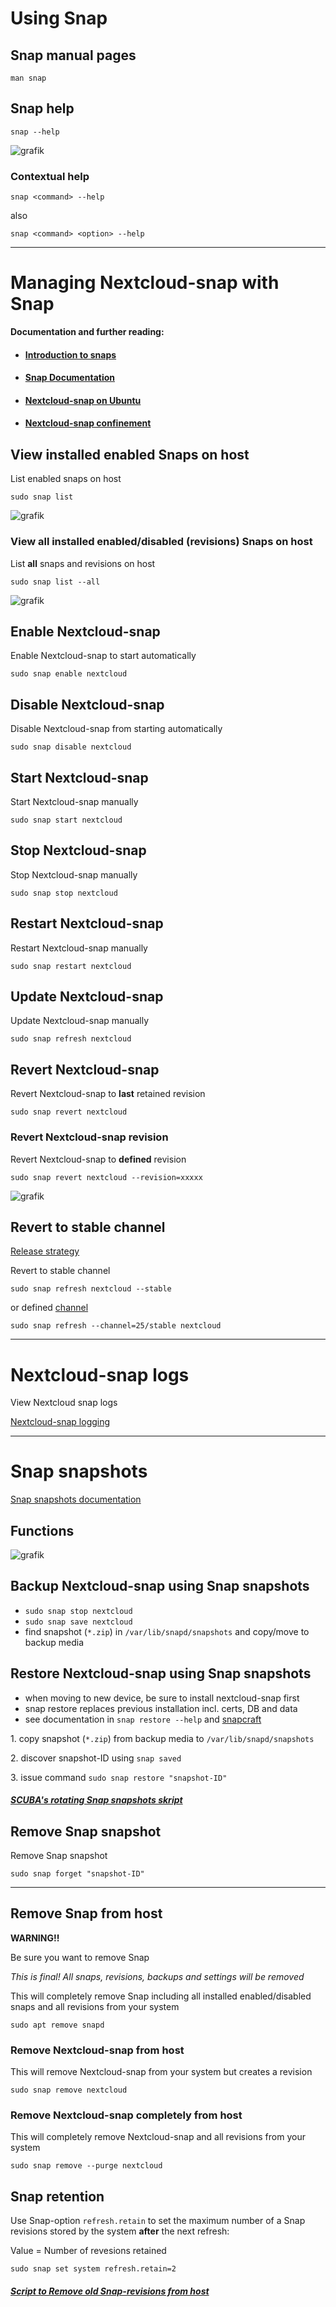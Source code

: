 # Using Snap

## Snap manual pages
```
man snap
```

## Snap help
```
snap --help
```
![grafik](https://user-images.githubusercontent.com/54933878/235139733-f2cc0b60-eebc-491a-8265-999506ffd75c.png)

### Contextual help
```
snap <command> --help
```
also
```
snap <command> <option> --help
```

----
# Managing Nextcloud-snap with Snap

**Documentation and further reading:**

+ #### [Introduction to snaps](https://ubuntu.com/core/services/guide/snaps-intro)

+ #### [Snap Documentation](https://snapcraft.io/docs)

+ #### [Nextcloud-snap on Ubuntu](https://github.com/nextcloud-snap/nextcloud-snap/wiki/Why-Ubuntu-is-the-only-supported-distro)

+ #### [Nextcloud-snap confinement](https://github.com/scubamuc/wiki-md/blob/scubamuc-wiki/NEXTCLOUD.snap--snap-confinement.md)
## View installed enabled Snaps on host
List enabled snaps on host
```
sudo snap list
```
![grafik](https://user-images.githubusercontent.com/54933878/235135007-1a0b8e50-1718-4c71-a243-f7994bff86f4.png)

### View all installed enabled/disabled (revisions) Snaps on host
List **all** snaps and revisions on host
```
sudo snap list --all
```
![grafik](https://user-images.githubusercontent.com/54933878/235135305-75853fd3-dc2c-4439-bb74-81cd01dfa1ae.png)

## Enable Nextcloud-snap
Enable Nextcloud-snap to start automatically
```
sudo snap enable nextcloud
```

## Disable Nextcloud-snap
Disable Nextcloud-snap from starting automatically
```
sudo snap disable nextcloud
```

## Start Nextcloud-snap
Start Nextcloud-snap manually
```
sudo snap start nextcloud
```

## Stop Nextcloud-snap
Stop Nextcloud-snap manually
```
sudo snap stop nextcloud
```

## Restart Nextcloud-snap
Restart Nextcloud-snap manually
```
sudo snap restart nextcloud
```

## Update Nextcloud-snap
Update Nextcloud-snap manually
```
sudo snap refresh nextcloud
```

## Revert Nextcloud-snap 
Revert Nextcloud-snap to **last** retained revision
```
sudo snap revert nextcloud
```

### Revert Nextcloud-snap revision
Revert Nextcloud-snap to **defined** revision
```
sudo snap revert nextcloud --revision=xxxxx
```
![grafik](https://user-images.githubusercontent.com/54933878/235136149-6d90b10c-cbfd-45c2-9470-aff8b13ef904.png)

## Revert to stable channel 
[Release strategy](https://github.com/nextcloud-snap/nextcloud-snap/wiki/Release-strategy)

Revert to stable channel

`sudo snap refresh nextcloud --stable`

or defined [channel](https://github.com/nextcloud-snap/nextcloud-snap/wiki/Release-strategy)

`sudo snap refresh --channel=25/stable nextcloud`

----

# Nextcloud-snap logs
View Nextcloud snap logs

[Nextcloud-snap logging](https://github.com/scubamuc/wiki-md/blob/scubamuc-wiki/NEXTCLOUD.snap--logs.md)

----

# Snap snapshots
[Snap snapshots documentation](https://snapcraft.io/docs/snapshots)

## Functions

![grafik](https://user-images.githubusercontent.com/54933878/235142637-6aecf2d1-52eb-44b8-a934-797f59a1231e.png)


## Backup Nextcloud-snap using Snap snapshots

* `sudo snap stop nextcloud`
* `sudo snap save nextcloud`
* find snapshot (`*.zip`) in `/var/lib/snapd/snapshots` and copy/move to backup media

## Restore Nextcloud-snap using Snap snapshots 

* when moving to new device, be sure to install nextcloud-snap first
* snap restore replaces previous installation incl. certs, DB and data
* see documentation in `snap restore --help` and [snapcraft](https://snapcraft.io/docs/snapshots#heading--restoring)

1\. copy snapshot (`*.zip`) from backup media to `/var/lib/snapd/snapshots`

2\. discover snapshot-ID using `snap saved`

3\. issue command `sudo snap restore "snapshot-ID"`

##### [SCUBA's rotating Snap snapshots skript](https://github.com/scubamuc/bash-scripts/blob/scubamuc-wiki/snapsnapshot.sh)

## Remove Snap snapshot
Remove Snap snapshot
```
sudo snap forget "snapshot-ID"
```

----
## Remove Snap from host

**WARNING!!** 

Be sure you want to remove Snap

*This is final! All snaps, revisions, backups and settings will be removed* 

This will completely remove Snap including all installed enabled/disabled snaps and all revisions from your system 
```
sudo apt remove snapd
```

### Remove Nextcloud-snap from host
This will remove Nextcloud-snap from your system but creates a revision 
```
sudo snap remove nextcloud
```

### Remove Nextcloud-snap completely from host
This will completely remove Nextcloud-snap and all revisions from your system
```
sudo snap remove --purge nextcloud
```

## Snap retention

Use Snap-option `refresh.retain` to set the maximum number of a Snap revisions stored by the system **after** the next refresh:

Value = Number of revesions retained
```
sudo snap set system refresh.retain=2
```

##### [Script to Remove old Snap-revisions from host](https://github.com/scubamuc/bash-scripts/blob/scubamuc-wiki/remove-old-snaps.sh)
